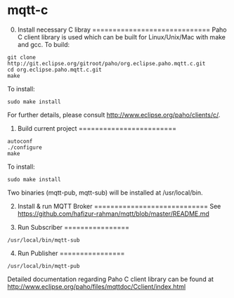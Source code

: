 mqtt-c
======

0. Install necessary C libray
=============================
Paho C client library is used which can be built for Linux/Unix/Mac with make and gcc. To build:
```
git clone http://git.eclipse.org/gitroot/paho/org.eclipse.paho.mqtt.c.git
cd org.eclipse.paho.mqtt.c.git
make
```
To install:
```
sudo make install
```

For further details, please consult http://www.eclipse.org/paho/clients/c/.

1. Build current project
========================
```
autoconf
./configure
make
```

To install:
```
sudo make install
```
Two binaries (mqtt-pub, mqtt-sub) will be installed at /usr/local/bin.

2. Install & run MQTT Broker
============================
See https://github.com/hafizur-rahman/mqtt/blob/master/README.md

3. Run Subscriber
================
```
/usr/local/bin/mqtt-sub
```

4. Run Publisher
================
```
/usr/local/bin/mqtt-pub
```

Detailed documentation regarding Paho C client library can be found at http://www.eclipse.org/paho/files/mqttdoc/Cclient/index.html
